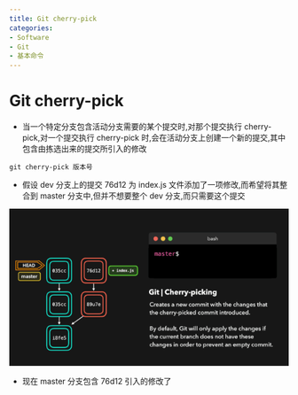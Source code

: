 ```yaml
---
title: Git cherry-pick
categories:
- Software
- Git
- 基本命令
---
```

# Git cherry-pick

- 当一个特定分支包含活动分支需要的某个提交时,对那个提交执行 cherry-pick,对一个提交执行 cherry-pick 时,会在活动分支上创建一个新的提交,其中包含由拣选出来的提交所引入的修改

```shell
git cherry-pick 版本号
```

- 假设 dev 分支上的提交 76d12 为 index.js 文件添加了一项修改,而希望将其整合到 master 分支中,但并不想要整个 dev 分支,而只需要这个提交

![img](https://raw.githubusercontent.com/LuShan123888/Files/main/Pictures/2020-12-10-486f540aaf172d27349c217f87e9fba8.gif)

- 现在 master 分支包含 76d12 引入的修改了